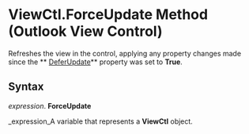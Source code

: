
# ViewCtl.ForceUpdate Method (Outlook View Control)

Refreshes the view in the control, applying any property changes made since the  ** [DeferUpdate](6130cb9e-274f-1a42-a6aa-9e422e37df6b.md)** property was set to **True**.


## Syntax

 _expression_. **ForceUpdate**

 _expression_A variable that represents a  **ViewCtl** object.

